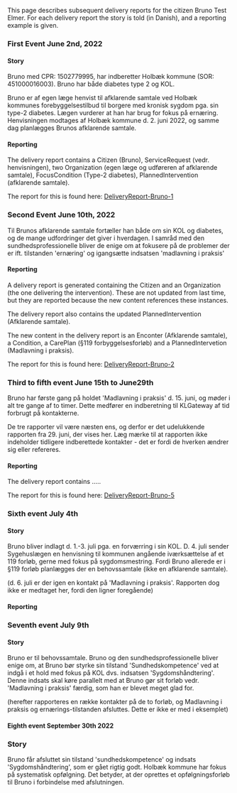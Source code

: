 
This page describes subsequent delivery reports for the citizen Bruno Test Elmer.
For each delivery report the story is told (in Danish), and a reporting example is given.

### First Event June 2nd, 2022

#### Story
Bruno med CPR: 1502779995, har indberetter Holbæk kommune (SOR: 451000016003). Bruno har både diabetes type 2 og KOL.

Bruno er af egen læge henvist til afklarende samtale ved Holbæk kommunes forebyggelsestilbud til borgere med kronisk sygdom pga. sin type-2 diabetes. Lægen vurderer at han har brug for fokus på ernæring. Henvisningen modtages af Holbæk kommune d. 2. juni 2022, og samme dag planlægges Brunos afklarende samtale.

#### Reporting
The delivery report contains a Citizen (Bruno), ServiceRequest (vedr. henvisningen), two Organization (egen læge og udføreren af afklarende samtale),  FocusCondition (Type-2 diabetes), PlannedIntervention (afklarende samtale).

The report for this is found here: [DeliveryReport-Bruno-1](Bundle-e87d5e68-e5f3-476f-988f-4efda86b0645.html)

### Second Event June 10th, 2022
Til Brunos afklarende samtale fortæller han både om sin KOL og diabetes, og de mange udfordringer det giver i hverdagen. I samråd med den sundhedsprofessionelle bliver de enige om at fokusere på de problemer der er ift. tilstanden 'ernæring' og igangsætte indsatsen 'madlavning i praksis'

#### Reporting
A delivery report is generated containing the Citizen and an Organization (the one delivering the intervention). These are not updated from last time, but they are reported because the new content references these instances.

The delivery report also contains the updated PlannedIntervention (Afklarende samtale).

The new content in the delivery report is an Enconter (Afklarende samtale), a Condition, a CarePlan (§119 forbyggelsesforløb) and a PlannedIntervetion (Madlavning i praksis).

The report for this is found here: [DeliveryReport-Bruno-2](Bundle-8c3f35d7-7437-4fcf-90d2-49e04701d0ec.html)

### Third to fifth event June 15th to June29th
Bruno har første gang på holdet 'Madlavning i praksis' d. 15. juni, og møder i alt tre gange af to timer. Dette medfører en indberetning til KLGateway af tid forbrugt på kontakterne.

De tre rapporter vil være næsten ens, og derfor er det udelukkende rapporten fra 29. juni, der vises her. Læg mærke til at rapporten ikke indeholder tidligere indberettede kontakter - det er fordi de hverken ændrer sig eller refereres.

#### Reporting
The delivery report contains ..... 

The report for this is found here: [DeliveryReport-Bruno-5](Bundle-xxx.html)

### Sixth event July 4th
#### Story
Bruno bliver indlagt d. 1.-3. juli pga. en forværring i sin KOL. D. 4. juli sender Sygehuslægen en henvisning til kommunen angående iværksættelse af et 119 forløb, gerne med fokus på sygdomsmestring. Fordi Bruno allerede er i §119 forløb planlægges der en behovssamtale (ikke en afklarende samtale).

(d. 6. juli er der igen en kontakt på 'Madlavning i praksis'. Rapporten dog ikke er medtaget her, fordi den ligner foregående)

#### Reporting


### Seventh event July 9th

#### Story
Bruno er til behovssamtale. Bruno og den sundhedsprofessionelle bliver enige om, at Bruno bør styrke sin tilstand 'Sundhedskompetence' ved at indgå i et hold med fokus på KOL dvs. indsatsen 'Sygdomshåndtering'. Denne indsats skal køre parallelt med at Bruno gør sit forløb vedr. 'Madlavning i praksis' færdig, som han er blevet meget glad for.

(herefter rapporteres en række kontakter på de to forløb, og Madlavning i praksis og ernærings-tilstanden afsluttes. Dette er ikke er med i eksemplet)

#### Eighth event September 30th 2022

### Story
Bruno får afsluttet sin tilstand 'sundhedskompetence' og indsats 'Sygdomshåndtering', som er gået rigtig godt. Holbæk kommune har fokus på systematisk opfølgning. Det betyder, at der oprettes et opfølgningsforløb til Bruno i forbindelse med afslutningen.